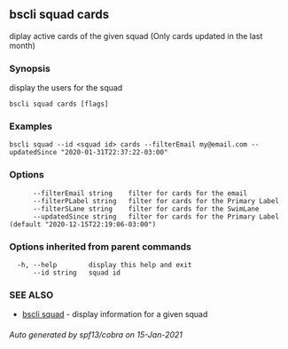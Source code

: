 ## bscli squad cards

diplay active cards of the given squad (Only cards updated in the last month)

### Synopsis

display the users for the squad
	

```
bscli squad cards [flags]
```

### Examples

```
bscli squad --id <squad id> cards --filterEmail my@email.com --updatedSince "2020-01-31T22:37:22-03:00" 
```

### Options

```
      --filterEmail string    filter for cards for the email
      --filterPLabel string   filter for cards for the Primary Label
      --filterSLane string    filter for cards for the SwimLane
      --updatedSince string   filter for cards for the Primary Label (default "2020-12-15T22:19:06-03:00")
```

### Options inherited from parent commands

```
  -h, --help        display this help and exit
      --id string   squad id
```

### SEE ALSO

* [bscli squad](bscli_squad.md)	 - display information for a given squad

###### Auto generated by spf13/cobra on 15-Jan-2021
